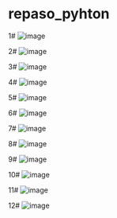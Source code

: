 # repaso_pyhton

1#
![image](https://github.com/user-attachments/assets/939217dd-b973-4108-8ca3-4d91a8042525)

2#
![image](https://github.com/user-attachments/assets/f257cd21-56d3-4571-a503-791841275279)

3#
![image](https://github.com/user-attachments/assets/20ff6b0b-4f3b-415d-9b20-598b80675712)

4#
![image](https://github.com/user-attachments/assets/fbcb7849-86d6-4193-b827-1a3fbb23818a)

5#
![image](https://github.com/user-attachments/assets/dcd66940-f366-4274-8cd8-b36d5ffe2179)

6#
![image](https://github.com/user-attachments/assets/c29c1d20-22bf-41a0-9848-549b5c7afee0)

7#
![image](https://github.com/user-attachments/assets/b7a834d0-ee45-4a0b-aa7c-a70db0970223)

8#
![image](https://github.com/user-attachments/assets/eab5c822-0872-428d-9f6b-3533a86f6637)

9#
![image](https://github.com/user-attachments/assets/a8bafa37-ae1a-4388-9e04-b6c1cff454da)

10#
![image](https://github.com/user-attachments/assets/092c70b0-a686-4cdf-812e-6510066a6d1e)

11#
![image](https://github.com/user-attachments/assets/1f90f284-7501-468d-bdcd-2502cd8655ce)

12#
![image](https://github.com/user-attachments/assets/58f42b07-4a2c-4b9d-b796-1ec6a7561e53)




